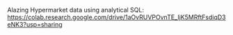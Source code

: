 Alazing Hypermarket data using analytical SQL: https://colab.research.google.com/drive/1aOvRUVPOvnTE_IjK5MRftFsdiqD3eNK3?usp=sharing
